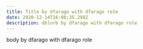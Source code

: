 ```yaml
---
title: Title by dfarago with dfarago role
date: 2020-12-14T16:08:35.298Z
description: dblurb by dfarago with dfarago role
---
```

body by dfarago with dfarago role